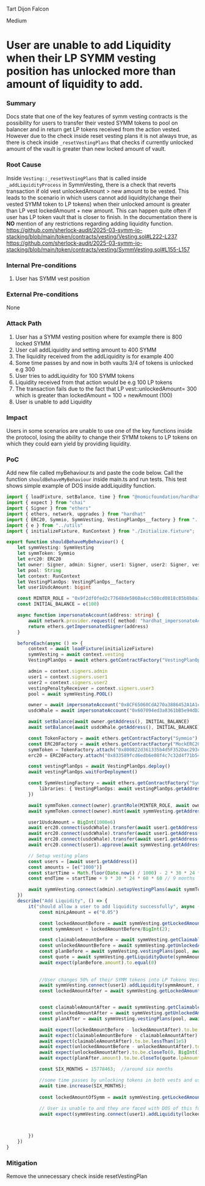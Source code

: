 Tart Dijon Falcon

Medium

# User are unable to add Liquidity when their LP SYMM vesting position has unlocked more than amount of liquidity to add.

### Summary

Docs state that one of the key features of symm vesting contracts is the possibility for users to transfer their vested SYMM tokens to pool on balancer and in return get LP tokens received from the action vested. However due to the check inside reset vesting plans it is not always true, as there is check inside `_resetVestingPlans` that checks if currently unlocked amount of the vault is greater than new locked amount of vault.

### Root Cause

Inside `Vesting::_resetVestingPlans` that is called inside `_addLiquidityProcess` in SymmVesting, there is a check that reverts transaction if old vest unlockedAmount > new amount to be vested. This leads to the scenario in which users cannot add liquidity(change their vested SYMM token to LP tokens) when their unlocked amount is greater than LP vest lockedAmount + new amount. This can happen quite often if user has LP token vault that is closer to finish. In the documentation there is **NO** mention of any restrictions regarding adding liquidity function.
https://github.com/sherlock-audit/2025-03-symm-io-stacking/blob/main/token/contracts/vesting/Vesting.sol#L222-L237
https://github.com/sherlock-audit/2025-03-symm-io-stacking/blob/main/token/contracts/vesting/SymmVesting.sol#L155-L157

### Internal Pre-conditions

1. User has SYMM vest position


### External Pre-conditions

None

### Attack Path

1. User has a SYMM vesting position where for example there is 800 locked SYMM
2. User call addLiquidity and setting amount to 400 SYMM
3. The liquidity received from the addLiquidity is for example 400
4.  Some time passes by and now in both vaults 3/4 of tokens is unlocked e.g 300
5. User tries to addLiquidity for 100 SYMM tokens
6. Liquidity received from that action would be e.g 100 LP tokens
7. The transaction fails due to the fact that LP vest::unlockedAmount= 300 which is greater than lockedAmount = 100 + newAmount (100)
8. User is unable to add Liquidity

### Impact

Users in some scenarios are unable to use one of the key functions inside the protocol, losing the ability to change their SYMM tokens to LP tokens on which they could earn yield by providing liquidity.

### PoC

Add new file called myBehaviour.ts and paste the code below. Call the function `shouldBehaveMyBehaviour` inside main.ts and run tests. 
This test shows simple example of DOS inside addLiquidity function.

```typescript
import { loadFixture, setBalance, time } from "@nomicfoundation/hardhat-network-helpers";
import { expect } from "chai"
import { Signer } from "ethers"
import { ethers, network, upgrades } from "hardhat"
import { ERC20, Symmio, SymmVesting, VestingPlanOps__factory } from "../typechain-types";
import { e } from "../utils"
import { initializeFixture, RunContext } from "./Initialize.fixture";

export function shouldBehaveMyBehaviour() {
    let symmVesting: SymmVesting
    let symmToken: Symmio
    let erc20: ERC20
    let owner: Signer, admin: Signer, user1: Signer, user2: Signer, vestingPenaltyReceiver: Signer, usdcWhale: Signer
    let pool: String
    let context: RunContext
    let VestingPlanOps: VestingPlanOps__factory
    let user1UsdcAmount: bigint

    const MINTER_ROLE = "0x9f2df0fed2c77648de5860a4cc508cd0818c85b8b8a1ab4ceeef8d981c8956a6"
    const INITIAL_BALANCE = e(100)

    async function impersonateAccount(address: string) {
        await network.provider.request({ method: "hardhat_impersonateAccount", params: [address] })
        return ethers.getImpersonatedSigner(address)
    }

    beforeEach(async () => {
        context = await loadFixture(initializeFixture)
        symmVesting = await context.vesting
        VestingPlanOps = await ethers.getContractFactory("VestingPlanOps")

        admin = context.signers.admin
        user1 = context.signers.user1
        user2 = context.signers.user2
        vestingPenaltyReceiver = context.signers.user3
        pool = await symmVesting.POOL()

        owner = await impersonateAccount("0x8CF65060CdA270a3886452A1A1cb656BECEE5bA4")
        usdcWhale = await impersonateAccount("0x607094ed3a8361bB5e94dD21bcBef2997b687478")

        await setBalance(await owner.getAddress(), INITIAL_BALANCE)
        await setBalance(await usdcWhale.getAddress(), INITIAL_BALANCE)

        const TokenFactory = await ethers.getContractFactory("Symmio")
        const ERC20Factory = await ethers.getContractFactory("MockERC20")
        symmToken = TokenFactory.attach("0x800822d361335b4d5F352Dac293cA4128b5B605f") as Symmio
        erc20 = ERC20Factory.attach("0x833589fcd6edb6e08f4c7c32d4f71b54bda02913") as ERC20

        const vestingPlanOps = await VestingPlanOps.deploy()
        await vestingPlanOps.waitForDeployment()

        const SymmVestingFactory = await ethers.getContractFactory("SymmVesting", {
            libraries: { VestingPlanOps: await vestingPlanOps.getAddress() },
        })

        await symmToken.connect(owner).grantRole(MINTER_ROLE, await owner.getAddress())
        await symmToken.connect(owner).mint(await symmVesting.getAddress(), e("1000"))

        user1UsdcAmount = BigInt(1000e6)
        await erc20.connect(usdcWhale).transfer(await user1.getAddress(), user1UsdcAmount)
        await erc20.connect(usdcWhale).transfer(await user1.getAddress(), user1UsdcAmount)
        await erc20.connect(usdcWhale).transfer(await user1.getAddress(), user1UsdcAmount)
        await erc20.connect(user1).approve(await symmVesting.getAddress(), user1UsdcAmount)

        // Setup vesting plans
        const users = [await user1.getAddress()]
        const amounts = [e("1000")]
        const startTime = Math.floor(Date.now() / 1000) - 2 * 30 * 24 * 60 * 60 // 2 months ago
        const endTime = startTime + 9 * 30 * 24 * 60 * 60 // 9 months later

        await symmVesting.connect(admin).setupVestingPlans(await symmToken.getAddress(), startTime, endTime, users, amounts)
    })
    describe("Add Liquidity", () => {
        it("should allow a user to add liquidity successfully", async () => {
            const minLpAmount = e("0.05")

            const lockedAmountBefore = await symmVesting.getLockedAmountsForToken(await user1.getAddress(), await symmToken.getAddress())
            const symmAmount = lockedAmountBefore/BigInt(2);

            const claimableAmountBefore = await symmVesting.getClaimableAmountsForToken(await user1.getAddress(), await symmToken.getAddress())
            const unlockedAmountBefore = await symmVesting.getUnlockedAmountForToken(await user1.getAddress(), await symmToken.getAddress())
            const planBefore = await symmVesting.vestingPlans(pool, await context.signers.user1.getAddress())
            const quote = await symmVesting.getLiquidityQuote(symmAmount)
            await expect(planBefore.amount).to.equal(0)
   
            
            //User changes 50% of their SYMM tokens into LP Tokens Vest 
            await symmVesting.connect(user1).addLiquidity(symmAmount, minLpAmount, user1UsdcAmount)
            const lockedAmountAfter = await symmVesting.getLockedAmountsForToken(await user1.getAddress(), await symmToken.getAddress())


            const claimableAmountAfter = await symmVesting.getClaimableAmountsForToken(await user1.getAddress(), await symmToken.getAddress())
            const unlockedAmountAfter = await symmVesting.getUnlockedAmountForToken(await user1.getAddress(), await symmToken.getAddress())
            const planAfter = await symmVesting.vestingPlans(pool, await user1.getAddress())

            await expect(lockedAmountBefore - lockedAmountAfter).to.be.within(BigInt(symmAmount), BigInt(symmAmount) + BigInt(1e15))
            await expect(claimableAmountBefore - claimableAmountAfter).to.be.within(BigInt(claimableAmountBefore), BigInt(claimableAmountBefore) + BigInt(1e5))
            await expect(claimableAmountAfter).to.be.lessThan(1e5)
            await expect(unlockedAmountBefore - unlockedAmountAfter).to.be.within(BigInt(claimableAmountBefore), BigInt(claimableAmountBefore) + BigInt(1e5))
            await expect(unlockedAmountAfter).to.be.closeTo(0, BigInt(1e5))
            await expect(planAfter.amount).to.be.closeTo(quote.lpAmount, BigInt(1e2));

            const SIX_MONTHS = 15778463;  //around six months

            //some time passes by unlocking tokens in both vests and user decides to change half of their locked Symm tokens to LP
            await time.increase(SIX_MONTHS);
            
            const lockedAmountOfSymm = await symmVesting.getLockedAmountsForToken(await user1.getAddress(), await symmToken.getAddress());
            
            // User is unable to and they are faced with DOS of this function
            await expect(symmVesting.connect(user1).addLiquidity(lockedAmountOfSymm/BigInt(2), minLpAmount, user1UsdcAmount)).to.be.revertedWithCustomError(symmVesting,"AlreadyClaimedMoreThanThis");



        })
    })
}

```

### Mitigation

Remove the unnecessary check inside resetVestingPlan